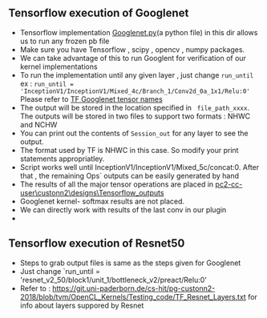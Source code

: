 ## Tensorflow execution of Googlenet 
- Tensorflow implementation [Googlenet.py](https://git.uni-paderborn.de/cs-hit/pg-custonn2-2018/blob/tvm/OpenCL_Kernels/Testing_code/googlenet.py)(a python file) in this dir allows us to run any frozen pb file
- Make sure you have Tensorflow , scipy , opencv , numpy packages. 
- We can take advantage of this to run Googlent for verification of our kernel implementations
- To run the implementation until any given layer , just change `run_until` ex : `run_until = 'InceptionV1/InceptionV1/Mixed_4c/Branch_1/Conv2d_0a_1x1/Relu:0'`  
   Please refer to [TF Googlenet tensor names](https://git.uni-paderborn.de/cs-hit/pg-custonn2-2018/blob/tvm/OpenCL_Kernels/Testing_code/TF_Googlenet_Layers.txt) 
- The output will be stored in  the location specified in ` file_path_xxxx`. The outputs will be stored in two files to support two formats : NHWC and NCHW
- You can print out the contents of `Session_out` for any layer to see the output.
- The format used by TF is NHWC in this case. So modify your print statements appropriatley.
- Script works well until InceptionV1/InceptionV1/Mixed_5c/concat:0. After that , the remaining Ops` outputs can be easily generated by hand
- The results of all the major tensor operations are placed in [pc2-cc-user\custonn2\designs\Tensorflow_outputs](\\fs-cifs.uni-paderborn.de\upb\scratch\departments\pc2\groups\pc2-cc-user\custonn2\designs\Tensorflow_outputs)
- Googlenet kernel- softmax results are not placed.
- We can directly work with results of the last conv in our plugin 
- 


## Tensorflow execution of Resnet50
- Steps to grab output files is same as the steps given for Googlenet  
- Just change  `run_until = 'resnet_v2_50/block1/unit_1/bottleneck_v2/preact/Relu:0'
- Refer to : https://git.uni-paderborn.de/cs-hit/pg-custonn2-2018/blob/tvm/OpenCL_Kernels/Testing_code/TF_Resnet_Layers.txt for info about layers suppored by Resnet